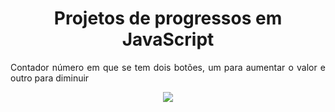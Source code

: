 
<h1 align="center">Projetos de progressos em JavaScript </h1>
<p align="justify"> Contador número em que se tem dois botões, um para aumentar o valor e outro para diminuir </p>

<div align="center">
<img src= "https://github.com/Neves-Adriano/js.GV-barradeprogresso/issues/1#issue-1239345626" widh="300px" 
</div>
  

